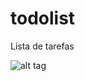 # todolist

Lista de tarefas

![alt tag](https://raw.githubusercontent.com/DoctorRu/todo-list/master/screenshots/01.png)
